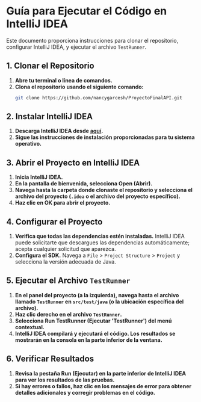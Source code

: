 # Guía para Ejecutar el Código en IntelliJ IDEA

Este documento proporciona instrucciones para clonar el repositorio, configurar IntelliJ IDEA, y ejecutar el archivo `TestRunner`.

## 1. Clonar el Repositorio

1. **Abre tu terminal o línea de comandos.**
2. **Clona el repositorio usando el siguiente comando:**
   ```bash
   git clone https://github.com/nancygarcesh/ProyectoFinalAPI.git
   ```

## 2. Instalar IntelliJ IDEA

1. **Descarga IntelliJ IDEA desde [aquí](https://www.jetbrains.com/idea/download/).**
2. **Sigue las instrucciones de instalación proporcionadas para tu sistema operativo.**

## 3. Abrir el Proyecto en IntelliJ IDEA

1. **Inicia IntelliJ IDEA.**
2. **En la pantalla de bienvenida, selecciona Open (Abrir).**
3. **Navega hasta la carpeta donde clonaste el repositorio y selecciona el archivo del proyecto (`.idea` o el archivo del proyecto específico).**
4. **Haz clic en OK para abrir el proyecto.**

## 4. Configurar el Proyecto

1. **Verifica que todas las dependencias estén instaladas.** IntelliJ IDEA puede solicitarte que descargues las dependencias automáticamente; acepta cualquier solicitud que aparezca.
2. **Configura el SDK.** Navega a `File` > `Project Structure` > `Project` y selecciona la versión adecuada de Java.

## 5. Ejecutar el Archivo `TestRunner`

1. **En el panel del proyecto (a la izquierda), navega hasta el archivo llamado `TestRunner` en `src/test/java` (o la ubicación específica del archivo).**
2. **Haz clic derecho en el archivo `TestRunner`.**
3. **Selecciona Run TestRunner (Ejecutar 'TestRunner') del menú contextual.**
4. **IntelliJ IDEA compilará y ejecutará el código. Los resultados se mostrarán en la consola en la parte inferior de la ventana.**

## 6. Verificar Resultados

1. **Revisa la pestaña Run (Ejecutar) en la parte inferior de IntelliJ IDEA para ver los resultados de las pruebas.**
2. **Si hay errores o fallos, haz clic en los mensajes de error para obtener detalles adicionales y corregir problemas en el código.**

